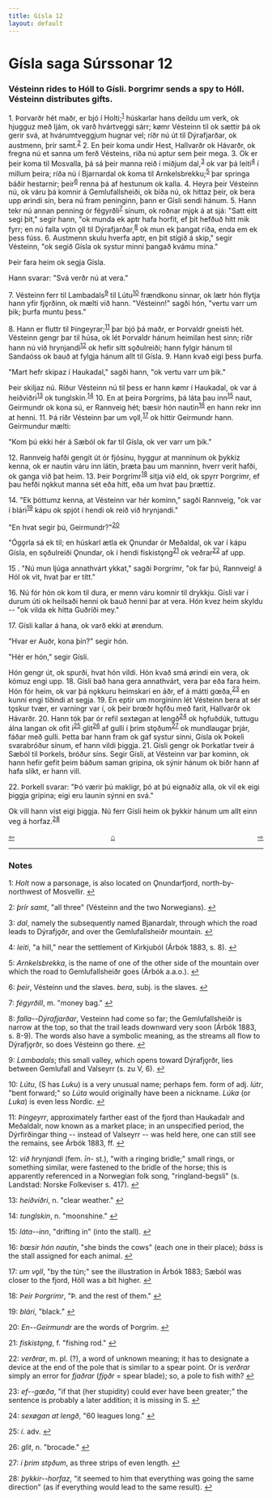```yaml
---
title: Gísla 12
layout: default
---
```


# Gísla saga Súrssonar 12

### Vésteinn rides to Hóll to Gísli. Þorgrimr sends a spy to Hóll. Vésteinn distributes gifts.

1\. Þorvarðr hét maðr, er bjó í Holti;<sup id="a1">[1](#myfootnote1)</sup> húskarlar hans deildu um verk, ok hjugguz með ljám, ok varð hvártveggi sárr; k&oslash;mr Vésteinn til ok sættir þá ok gerir svá, at hvárumtveggjum hugnar vel; ríðr nú út til Dýrafjarðar, ok austmenn, þrír samt.<sup id="a2">[2](#myfootnote2)</sup> 2. En þeir koma undir Hest, Hallvarðr ok Hávarðr, ok fregna nú et sanna um ferð Vésteins, ríða nú aptur sem þeir mega. 3. Ok er þeir koma til Mosvalla, þá sá þeir manna reið í miðjum dal,<sup id="a3">[3](#myfootnote3)</sup> ok var þá leiti<sup id="a4">[4](#myfootnote4)</sup> í millum þeira; ríða nú í Bjarnardal ok koma til Arnkelsbrekku;<sup id="a5">[5](#myfootnote5)</sup> þar springa báðir hestarnir; þeir<sup id="a6">[6](#myfootnote6)</sup> renna þá af hestunum ok kalla. 4. Heyra þeir Vésteinn nú, ok váru þá komnir á Gemlufallsheiði, ok bíða nú, ok hittaz þeir, ok bera upp &oslash;rindi sín, bera nú fram peninginn, þann er Gísli sendi hánum. 5. Hann tekr nú annan penning ór fégyrðli<sup id="a7">[7](#myfootnote7)</sup> sínum, ok roðnar mj&#x1EB;k á at sjá: "Satt eitt segi þit," segir hann, "ok munda ek aptr hafa horfit, ef þit hefðuð hitt mik fyrr; en nú falla v&#x1EB;tn &#x1EB;ll til Dýrafjarðar,<sup id="a8">[8](#myfootnote8)</sup> ok mun ek þangat ríða, enda em ek þess fúss. 6. Austmenn skulu hverfa aptr, en þit stígið á skip," segir Vésteinn, "ok segið Gísla ok systur minni þangað kvámu mína."

Þeir fara heim ok segja Gísla.

Hann svarar: "Svá verðr nú at vera."

7\. Vésteinn ferr til Lambadals<sup id="a9">[9](#myfootnote9)</sup> til Lútu<sup id="a10">[10](#myfootnote10)</sup> frændkonu sinnar, ok lætr hón flytja hann yfir fj&#x1EB;rðinn, ok mælti við hann. "Vésteinn!" sagði hón, "vertu varr um þik; þurfa muntu þess."

8\. Hann er fluttr til Þingeyrar;<sup id="a11">[11](#myfootnote11)</sup> þar bjó þá maðr, er Þorvaldr gneisti hét. Vésteinn gengr þar til húsa, ok lét Þorvaldr hánum heimilan hest sinn; ríðr hann nú við hrynjandi<sup id="a12">[12](#myfootnote12)</sup> ok hefir sitt s&#x1EB;ðulreiði; hann fylgir hánum til Sandaóss ok bauð at fylgja hánum allt til Gísla. 9. Hann kvað eigi þess þurfa.

"Mart hefr skipaz í Haukadal," sagði hann, "ok vertu varr um þik."

Þeir skiljaz nú. Ríður Vésteinn nú til þess er hann k&oslash;mr í Haukadal, ok var á heiðviðri<sup id="a13">[13](#myfootnote13)</sup> ok tunglskin.<sup id="a14">[14](#myfootnote14)</sup> 10. En at þeira Þorgríms, þá láta þau inn<sup id="a15">[15](#myfootnote15)</sup> naut, Geirmundr ok kona sú, er Rannveig hét; bæsir hón nautin<sup id="a16">[16](#myfootnote16)</sup> en hann rekr inn at henni. 11. Þá ríðr Vésteinn þar um v&#x1EB;ll,<sup id="a17">[17](#myfootnote17)</sup> ok hittir Geirmundr hann. Geirmundur mælti:

"Kom þú ekki hér á Sæból ok far til Gísla, ok ver varr um þik."

12\. Rannveig hafði gengit út ór fjósinu, hyggur at manninum ok þykkiz kenna, ok er nautin váru inn látin, þræta þau um manninn, hverr verit hafði, ok ganga við þat heim. 13. Þeir Þorgrímr<sup id="a18">[18](#myfootnote18)</sup> sitja við eld, ok spyrr Þorgrímr, ef þau hefði n&#x1EB;kkut manna sét eða hitt, eða um hvat þau þrættiz.

14\. "Ek þóttumz kenna, at Vésteinn var hér kominn," sagði Rannveig, "ok var í blári<sup id="a19">[19](#myfootnote19)</sup> kápu ok spjót í hendi ok reið við hrynjandi."

"En hvat segir þú, Geirmundr?"<sup id="a20">[20](#myfootnote20)</sup>

"Óg&#x1EB;rla sá ek til; en húskarl ætla ek Ǫnundar ór Meðaldal, ok var í kápu Gísla, en s&#x1EB;ðulreiði Ǫnundar, ok í hendi fiskist&#x1EB;ng<sup id="a21">[21](#myfootnote21)</sup> ok veðrar<sup id="a22">[22](#myfootnote22)</sup> af upp.

15 \. "Nú mun ljúga annathvárt ykkat," sagði Þorgrímr, "ok far þú, Rannveig! á Hól ok vit, hvat þar er títt."

16\. Nú fór hón ok kom til dura, er menn váru komnir til drykkju. Gísli var í durum úti ok heilsaði henni ok bauð henni þar at vera. Hón kvez heim skyldu -- "ok vilda ek hitta Guðríði mey."

17\. Gísli kallar á hana, ok varð ekki at &oslash;rendum.

"Hvar er Auðr, kona þín?" segir hón.

"Hér er hón," segir Gísli.

Hón gengr út, ok spurði, hvat hón vildi. Hón kvað smá &oslash;rindi ein vera, ok kómuz engi upp. 18. Gísli bað hana gera annathvárt, vera þar eða fara heim. Hón fór heim, ok var þá n&#x1EB;kkuru heimskari en áðr, ef á mátti g&oelig;ða,<sup id="a23">[23](#myfootnote23)</sup> en kunni engi tíðindi at segja. 19. En eptir um morgininn lét Vésteinn bera at sér t&#x1EB;skur tvær, er varningr var í, ok þeir br&oelig;ðr h&#x1EB;fðu með farit, Hallvarðr ok Hávarðr. 20. Hann tók þar ór refil sext&oslash;gan at lengð<sup id="a24">[24](#myfootnote24)</sup> ok h&#x1EB;fuðdúk, tuttugu álna langan ok ofit í<sup id="a25">[25](#myfootnote25)</sup> glit<sup id="a26">[26](#myfootnote26)</sup> af gulli í þrim st&#x1EB;ðum<sup id="a27">[27](#myfootnote27)</sup> ok mundlaugar þrjár, fáðar með gulli. Þetta bar hann fram ok gaf systur sinni, Gísla ok Þokeli svarabróður sínum, ef hann vildi þiggja. 21. Gísli gengr ok Þorkatlar tveir á Sæból til Þorkels, bróður síns. Segir Gísli, at Vésteinn var þar kominn, ok hann hefir gefit þeim báðum saman gripina, ok sýnir hánum ok biðr hann af hafa slíkt, er hann vill.

22\. Þorkell svarar: "Þó værir þú makligr, þó at þú eignaðiz alla, ok vil ek eigi þiggja gripina; eigi eru launin sýnni en svá."

Ok vill hann víst eigi þiggja. Nú ferr Gísli heim ok þykkir hánum um allt einn veg á horfaz.<sup id="a28">[28](#myfootnote28)</sup>

<div style="float: left"><a href="http://rcblack.net/Gisla_saga/Gisla_11">⇦</a></div>
<div style="float: right"><a href="http://rcblack.net/Gisla_saga/Gisla_13">⇨</a></div>
<div style="margin: 0 auto; width: 100px;"><a href="http://rcblack.net/Gisla_saga/Gisla_home">&#8962;</a></div>

---

### Notes

<a name="myfootnote1" id="f1">1</a>:
 _Holt_ now a parsonage, is also located on Ǫnundarfjord, north-by-northwest of Mosvellir.
[↩](#a1)

<a name="myfootnote2" id="f2">2</a>:
 _þrír samt_, "all three" (Vésteinn and the two Norwegians).
[↩](#a2)

<a name="myfootnote3" id="f3">3</a>:
 _dal_, namely the subsequently named Bjanardalr, through which the road leads to Dýrafj&#x1EB;ðr, and over the Gemlufallsheiðr mountain.
[↩](#a3)

<a name="myfootnote4" id="f4">4</a>:
 _leiti_, "a hill," near the settlement of Kirkjuból (Árbók 1883, s. 8).
[↩](#a4)

<a name="myfootnote5" id="f5">5</a>:
 _Arnkelsbrekka_, is the name of one of the other side of the mountain over which the road to Gemlufallsheiðr goes (Árbók a.a.o.).
[↩](#a5)

<a name="myfootnote6" id="f6">6</a>:
 _þeir_, Vésteinn und the slaves. _bera_, subj. is the slaves.
[↩](#a6)

<a name="myfootnote7" id="f7">7</a>:
 _fégyrðill_, m. "money bag."
[↩](#a7)

<a name="myfootnote8" id="f8">8</a>:
 _falla--Dýrafjarðar_, Vesteinn had come so far; the Gemlufallsheiðr is narrow at the top, so that the trail leads downward very soon (Árbók 1883, s. 8-9). The words also have a symbolic meaning, as the streams all flow to Dýrafj&#x1EB;rðr, so does Vésteinn go there.
[↩](#a8)

<a name="myfootnote9" id="f9">9</a>:
 _Lambadals_; this small valley, which opens toward Dýrafj&#x1EB;rðr, lies between Gemlufall and Valseyrr (s. zu V, 6).
[↩](#a9)

<a name="myfootnote10" id="f10">10</a>:
 _Lútu_, (S has _Luku_) is a very unusual name; perhaps fem. form of adj. _lútr_, "bent forward;" so _Lúta_ would originally have been a nickname. _Lúka_ (or _Luka_) is even less Nordic.
[↩](#a10)

<a name="myfootnote11" id="f11">11</a>:
 _Þingeyrr_, approximately farther east of the fjord than Haukadalr and Meðaldalr, now known as a market place; in an unspecified period, the Dýrfirðingar thing -- instead of Valseyrr -- was held here, one can still see the remains, see Árbók 1883, ff.
[↩](#a11)

<a name="myfootnote12" id="f12">12</a>:
 _við hrynjandi_ (fem. _īn-_ st.), "with a ringing bridle;" small rings, or something similar, were fastened to the bridle of the horse; this is apparently referenced in a Norwegian folk song, "ringland-begsli" (s. Landstad: Norske Folkeviser s. 417).
[↩](#a12)

<a name="myfootnote13" id="f13">13</a>:
 _heiðviðri_, n. "clear weather."
[↩](#a13)

<a name="myfootnote14" id="f14">14</a>:
_tunglskin_, n. "moonshine."
[↩](#a14)

<a name="myfootnote15" id="f15">15</a>:
 _láta--inn_, "drifting in" (into the stall).
[↩](#a15)

<a name="myfootnote16" id="f16">16</a>:
 _b&oelig;sir hón nautin_, "she binds the cows" (each one in their place); _báss_ is the stall assigned for each animal.
[↩](#a16)

<a name="myfootnote17" id="f17">17</a>:
 _um v&#x1EB;ll_, "by the tún;" see the illustration in Árbók 1883; Sæból was closer to the fjord, Hóll was a bit higher.
[↩](#a17)

<a name="myfootnote18" id="f18">18</a>:
 _Þeir Þorgrímr_, "Þ. and the rest of them."
[↩](#a18)

<a name="myfootnote19" id="f19">19</a>:
 _blári_, "black."
[↩](#a19)

<a name="myfootnote20" id="f20">20</a>:
 _En--Geirmundr_ are the words of Þorgrím.
[↩](#a20)

<a name="myfootnote21" id="f21">21</a>:
 _fiskist&#x1EB;ng_, f. "fishing rod."
[↩](#a21)

<a name="myfootnote22" id="f22">22</a>:
 _verðrar_, m. pl. (?), a word of unknown meaning; it has to designate a device at the end of the pole that is similar to a spear point. Or is _verðrar_ simply an error for _fjaðrar_ (_fj&#x1EB;ðr_ = spear blade); so, a pole to fish with?
[↩](#a22)

<a name="myfootnote23" id="f23">23</a>:
 _ef--g&oelig;ða_, "if that (her stupidity) could ever have been greater;" the sentence is probably a later addition; it is missing in S.
[↩](#a23)

<a name="myfootnote24" id="f24">24</a>:
 _sex&oslash;gan at lengð_, "60 leagues long."
[↩](#a24)

<a name="myfootnote25" id="f25">25</a>:
 _í_. adv.
[↩](#a25)

<a name="myfootnote26" id="f26">26</a>:
 _glit_, n. "brocade."
[↩](#a26)

<a name="myfootnote27" id="f27">27</a>:
 _í þrim st&#x1EB;ðum_, as three strips of even length.
[↩](#a27)

<a name="myfootnote28" id="f28">28</a>:
 _þykkir--horfaz_, "it seemed to him that everything was going the same direction" (as if everything would lead to the same result).
[↩](#a28)
